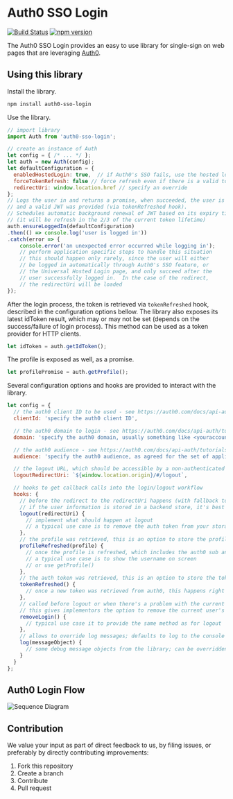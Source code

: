 # Auth0 SSO Login

[![Build Status](https://travis-ci.org/Cimpress-MCP/auth0-sso-login.js.svg?branch=master)](https://travis-ci.org/Cimpress-MCP/auth0-sso-login.js)
[![npm version](https://badge.fury.io/js/auth0-sso-login.svg)](https://www.npmjs.com/package/auth0-sso-login)

The Auth0 SSO Login provides an easy to use library for single-sign on web pages that are leveraging [Auth0](https://auth0.com/).

## Using this library

Install the library.

```bash
npm install auth0-sso-login
```

Use the library.

```javascript
// import library
import Auth from 'auth0-sso-login';

// create an instance of Auth
let config = { /* ... */ };
let auth = new Auth(config);
let defaultConfiguration = {
  enabledHostedLogin: true,  // if Auth0's SSO fails, use the hosted login screen
  forceTokenRefresh: false // force refresh even if there is a valid token available
  redirectUri: window.location.href // specify an override
};
// Logs the user in and returns a promise, when succeeded, the user is logged in
// and a valid JWT was provided (via tokenRefreshed hook).
// Schedules automatic background renewal of JWT based on its expiry time.
// (it will be refresh in the 2/3 of the current token lifetime)
auth.ensureLoggedIn(defaultConfiguration)
.then(() => console.log('user is logged in'))
.catch(error => {
    console.error('an unexpected error occurred while logging in');
    // perform application specific steps to handle this situation
    // this should happen only rarely, since the user will either
    // be logged in automatically through Auth0's SSO feature, or
    // the Universal Hosted Login page, and only succeed after the
    // user successfully logged in.  In the case of the redirect,
    // the redirectUri will be loaded
});
```

After the login process, the token is retrieved via `tokenRefreshed` hook, described in the
configuration options bellow. The library also exposes its latest idToken result, which may or
may not be set (depends on the success/failure of login process). This method can be used as
a token provider for HTTP clients.
```javascript
let idToken = auth.getIdToken();
``` 

The profile is exposed as well, as a promise.
```javascript
let profilePromise = auth.getProfile();
```
Several configuration options and hooks are provided to interact with the library.

```javascript
let config = {
  // the auth0 client ID to be used - see https://auth0.com/docs/api-auth/tutorials/client-credentials
  clientId: 'specify the auth0 client ID',

  // the auth0 domain to login - see https://auth0.com/docs/api-auth/tutorials/client-credentials
  domain: 'specify the auth0 domain, usually something like <youraccount>.auth0.com',

  // the auth0 audience - see https://auth0.com/docs/api-auth/tutorials/client-credentials
  audience: 'specify the auth0 audience, as agreed for the set of applications with the same audience',

  // the logout URL, which should be accessible by a non-authenticated user, default is `window.location.href`
  logoutRedirectUri: `${window.location.origin}/#/logout`,

  // hooks to get callback calls into the login/logout workflow
  hooks: {
    // before the redirect to the redirectUri happens (with fallback to logoutRedirectUri and then to window.location.href)
    // if the user information is stored in a backend store, it's best to clean that before the redirect happens
    logout(redirectUri) {
      // implement what should happen at logout
      // a typical use case is to remove the auth token from your storage (memory, cookie, local store), or perform other cleanup tasks
    },
    // the profile was retrieved, this is an option to store the profile, or update the user interface
    profileRefreshed(profile) {
      // once the profile is refreshed, which includes the auth0 sub and other meta data
      // a typical use case is to show the username on screen
      // or use getProfile()
    },
    // the auth token was retrieved, this is an option to store the token for later use
    tokenRefreshed() {
      // once a new token was retrieved from auth0, this happens right before expiry.  When using getIdToken(), it may be an unnecessary hook.
    },
    // called before logout or when there's a problem with the current user, for example an invalid token
    // this gives implementors the option to remove the current user's details from the store if saved
    removeLogin() {
      // typical use case it to provide the same method as for logout
    },
    // allows to override log messages; defaults to log to the console
    log(messageObject) {
      // some debug message objects from the library; can be overridden to not log to the console
    }
  }
};
```
## Auth0 Login Flow

![Sequence Diagram](https://www.websequencediagrams.com/cgi-bin/cdraw?lz=dGl0bGUgQXV0aGVudGljYXRpb24gU2VxdWVuY2UgKG5vIHRva2VuIHNhdmVkKQoKQXBwIE1haW4gU2NyZWVuIC0-IFJlcXVlc3RlZAANBzogVXNlciBOYXZpZwBLBQoAEhAgLT4AbgUwOiBSZW5ld0F1dGgKAAwFADoWABUGbG9naW5fcmVxdWlyZWQAOxouY29tOiBTdG9yZSBjdXJyZW50IGxvAIFUByYmAIEYBkxvZ2luAG4GLmNvbQCBDQUAgU0OOiA_aWRfAIF5BT1KV1QAgVQmbGlicmFyeSBjYXB0dXJlcwCCNwdhbmQgcmVkaXJlY3RzCgpub3RlIHJpZ2h0IG9mAGYSVW5zdWNjZXNzZnVsIEZsb3cAgQiBb2Vycm9yPVNvbWVFcnJvcgCCQzcAQQUAgmsPAIJ0BWxlZgCCcwUAhSYSQwCDMAYgdGhlADgHZnJvbQAKBQCDUQhhbmQgbG9nIGl0AIRhIElmIHRoZXJlIGlzIGFuAIEEC2l0IGlzIGNhdWdodABWBm9naW4gcHJvY2VzcyB3aWxsIHJlcGVhdC4KCg&s=magazine)

## Contribution

We value your input as part of direct feedback to us, by filing issues, or preferably by directly contributing improvements:

1. Fork this repository
1. Create a branch
1. Contribute
1. Pull request
